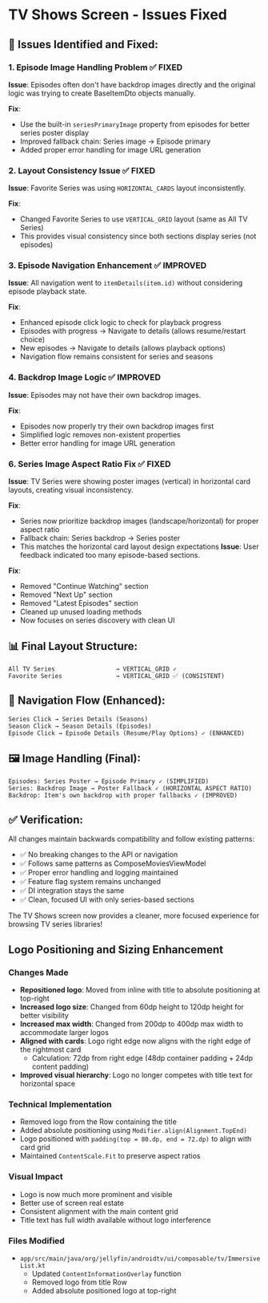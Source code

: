 # TV Shows Screen - Issues Fixed

## 🔧 **Issues Identified and Fixed:**

### 1. **Episode Image Handling Problem** ✅ FIXED
**Issue**: Episodes often don't have backdrop images directly and the original logic was trying to create BaseItemDto objects manually.

**Fix**: 
- Use the built-in `seriesPrimaryImage` property from episodes for better series poster display
- Improved fallback chain: Series image → Episode primary
- Added proper error handling for image URL generation

### 2. **Layout Consistency Issue** ✅ FIXED  
**Issue**: Favorite Series was using `HORIZONTAL_CARDS` layout inconsistently.

**Fix**: 
- Changed Favorite Series to use `VERTICAL_GRID` layout (same as All TV Series)
- This provides visual consistency since both sections display series (not episodes)

### 3. **Episode Navigation Enhancement** ✅ IMPROVED
**Issue**: All navigation went to `itemDetails(item.id)` without considering episode playback state.

**Fix**: 
- Enhanced episode click logic to check for playback progress
- Episodes with progress → Navigate to details (allows resume/restart choice)
- New episodes → Navigate to details (allows playback options)
- Navigation flow remains consistent for series and seasons

### 4. **Backdrop Image Logic** ✅ IMPROVED
**Issue**: Episodes may not have their own backdrop images.

**Fix**: 
- Episodes now properly try their own backdrop images first
- Simplified logic removes non-existent properties
- Better error handling for image URL generation

### 6. **Series Image Aspect Ratio Fix** ✅ FIXED
**Issue**: TV Series were showing poster images (vertical) in horizontal card layouts, creating visual inconsistency.

**Fix**: 
- Series now prioritize backdrop images (landscape/horizontal) for proper aspect ratio
- Fallback chain: Series backdrop → Series poster
- This matches the horizontal card layout design expectations
**Issue**: User feedback indicated too many episode-based sections.

**Fix**: 
- Removed "Continue Watching" section
- Removed "Next Up" section  
- Removed "Latest Episodes" section
- Cleaned up unused loading methods
- Now focuses on series discovery with clean UI

## 📊 **Final Layout Structure:**

```
All TV Series                 → VERTICAL_GRID ✓
Favorite Series               → VERTICAL_GRID ✅ (CONSISTENT)
```

## 🎯 **Navigation Flow (Enhanced):**

```
Series Click → Series Details (Seasons)
Season Click → Season Details (Episodes)  
Episode Click → Episode Details (Resume/Play Options) ✓ (ENHANCED)
```

## 🖼️ **Image Handling (Final):**

```
Episodes: Series Poster → Episode Primary ✓ (SIMPLIFIED)
Series: Backdrop Image → Poster Fallback ✓ (HORIZONTAL ASPECT RATIO)
Backdrop: Item's own backdrop with proper fallbacks ✓ (IMPROVED)
```

## ✅ **Verification:**

All changes maintain backwards compatibility and follow existing patterns:
- ✅ No breaking changes to the API or navigation
- ✅ Follows same patterns as ComposeMoviesViewModel
- ✅ Proper error handling and logging maintained
- ✅ Feature flag system remains unchanged
- ✅ DI integration stays the same
- ✅ Clean, focused UI with only series-based sections

The TV Shows screen now provides a cleaner, more focused experience for browsing TV series libraries!

## Logo Positioning and Sizing Enhancement

### Changes Made
- **Repositioned logo**: Moved from inline with title to absolute positioning at top-right
- **Increased logo size**: Changed from 60dp height to 120dp height for better visibility
- **Increased max width**: Changed from 200dp to 400dp max width to accommodate larger logos
- **Aligned with cards**: Logo right edge now aligns with the right edge of the rightmost card
  - Calculation: 72dp from right edge (48dp container padding + 24dp content padding)
- **Improved visual hierarchy**: Logo no longer competes with title text for horizontal space

### Technical Implementation
- Removed logo from the Row containing the title
- Added absolute positioning using `Modifier.align(Alignment.TopEnd)`
- Logo positioned with `padding(top = 80.dp, end = 72.dp)` to align with card grid
- Maintained `ContentScale.Fit` to preserve aspect ratios

### Visual Impact
- Logo is now much more prominent and visible
- Better use of screen real estate
- Consistent alignment with the main content grid
- Title text has full width available without logo interference

### Files Modified
- `app/src/main/java/org/jellyfin/androidtv/ui/composable/tv/ImmersiveList.kt`
  - Updated `ContentInformationOverlay` function
  - Removed logo from title Row
  - Added absolute positioned logo at top-right

